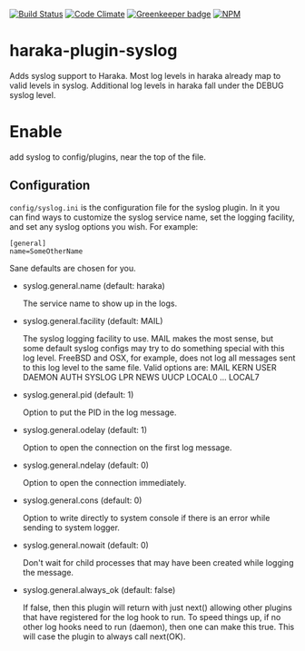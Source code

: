 [![Build Status][ci-img]][ci-url]
[![Code Climate][clim-img]][clim-url]
[![Greenkeeper badge][gk-img]](https://greenkeeper.io/)
[![NPM][npm-img]][npm-url]
<!--[![Code Coverage][cov-img]][cov-url]-->

# haraka-plugin-syslog

Adds syslog support to Haraka.  Most log levels in haraka already map to valid
levels in syslog.  Additional log levels in haraka fall under the DEBUG syslog
level.

# Enable

add syslog to config/plugins, near the top of the file.

## Configuration

`config/syslog.ini` is the configuration file for the syslog plugin.
In it you can find ways to customize the syslog service name, set the
logging facility, and set any syslog options you wish. For example:

```
[general]
name=SomeOtherName
```

Sane defaults are chosen for you.

* syslog.general.name (default: haraka)

  The service name to show up in the logs.


* syslog.general.facility (default: MAIL)

  The syslog logging facility to use.  MAIL makes the most sense, but some
  default syslog configs may try to do something special with this log level.
  FreeBSD and OSX, for example, does not log all messages sent to this log
  level to the same file.
  Valid options are:
      MAIL
      KERN
      USER
      DAEMON
      AUTH
      SYSLOG
      LPR
      NEWS
      UUCP
      LOCAL0 ... LOCAL7

* syslog.general.pid (default: 1)

  Option to put the PID in the log message.


* syslog.general.odelay (default: 1)

  Option to open the connection on the first log message.


* syslog.general.ndelay (default: 0)

    Option to open the connection immediately.


* syslog.general.cons (default: 0)

    Option to write directly to system console if there is an error
    while sending to system logger.


* syslog.general.nowait (default: 0)

    Don't wait for child processes that may have been created while
    logging the message.


* syslog.general.always\_ok (default: false)

    If false, then this plugin will return with just next() allowing other
    plugins that have registered for the log hook to run.  To speed things up,
    if no other log hooks need to run (daemon), then one can make this true.
    This will case the plugin to always call next(OK).


[ci-img]: https://travis-ci.org/haraka/haraka-plugin-syslog.svg
[ci-url]: https://travis-ci.org/haraka/haraka-plugin-syslog
[cov-img]: https://codecov.io/github/haraka/haraka-plugin-syslog/coverage.svg
[cov-url]: https://codecov.io/github/haraka/haraka-plugin-syslog
[clim-img]: https://codeclimate.com/github/haraka/haraka-plugin-syslog/badges/gpa.svg
[clim-url]: https://codeclimate.com/github/haraka/haraka-plugin-syslog
[npm-img]: https://nodei.co/npm/haraka-plugin-syslog.png
[npm-url]: https://www.npmjs.com/package/haraka-plugin-syslog
[gk-img]: https://badges.greenkeeper.io/haraka/haraka-plugin-syslog.svg
